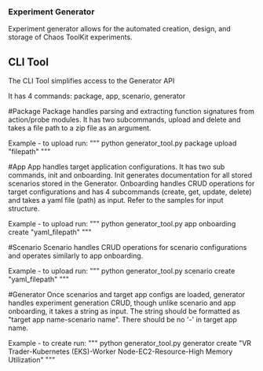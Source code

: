 ### Experiment Generator
Experiment generator allows for the automated creation, design, and storage of Chaos ToolKit experiments.

## CLI Tool

The CLI Tool simplifies access to the Generator API

It has 4 commands: package, app, scenario, generator

#Package 
Package handles parsing and extracting function signatures from action/probe modules. It has two subcommands, upload and delete and takes a file path to a zip file as an argument. 

Example - to upload run:
"""
python generator_tool.py package upload "filepath" 
"""

#App 
App handles target application configurations. It has two sub commands, init and onboarding. Init generates documentation for all stored scenarios stored in the Generator. Onboarding handles CRUD operations for target configurations and has 4 subcommands (create, get, update, delete) and takes a yaml file (path) as input. Refer to the samples for input structure.

Example - to upload run:
"""
python generator_tool.py app onboarding create "yaml_filepath"
"""

#Scenario 
Scenario handles CRUD operations for scenario configurations and operates similarly to app onboarding.

Example - to upload run:
"""
python generator_tool.py scenario create "yaml_filepath"
"""

#Generator 
Once scenarios and target app configs are loaded, generator handles experiment generation CRUD, though unlike scenario and app onboarding, it takes a string as input. The string should be formatted as "target app name-scenario name". There should be no '-' in target app name.

Example - to create run:
"""
python generator_tool.py generator create "VR Trader-Kubernetes (EKS)-Worker Node-EC2-Resource-High Memory Utilization"
"""